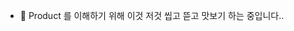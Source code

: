 - 👋 Product 를 이해하기 위해 이것 저것 씹고 뜯고 맛보기 하는 중입니다..

<!---
Bbbabe7/Bbbabe7 is a ✨ special ✨ repository because its `README.md` (this file) appears on your GitHub profile.
You can click the Preview link to take a look at your changes.
--->
